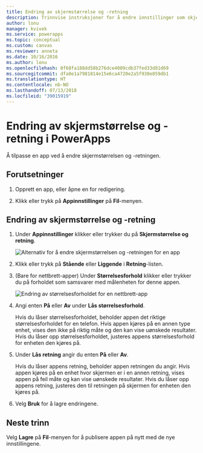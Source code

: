```yaml
---
title: Endring av skjermstørrelse og -retning
description: Trinnvise instruksjoner for å endre innstillinger som skjermstørrelse og -retning
author: lonu
manager: kvivek
ms.service: powerapps
ms.topic: conceptual
ms.custom: canvas
ms.reviewer: anneta
ms.date: 10/16/2016
ms.author: lonu
ms.openlocfilehash: 0f68fa188dd58b276dce4009cdb37fed33d81d69
ms.sourcegitcommit: dfa0e1a7981814e15e6ca4720e2a5f930e859db1
ms.translationtype: HT
ms.contentlocale: nb-NO
ms.lasthandoff: 07/13/2018
ms.locfileid: "39015919"
---
```

# <a name="change-screen-size-and-orientation-in-powerapps"></a>Endring av skjermstørrelse og -retning i PowerApps
Å tilpasse en app ved å endre skjermstørrelsen og -retningen.

## <a name="prerequisites"></a>Forutsetninger
1. Opprett en app, eller åpne en for redigering.

2. Klikk eller trykk på **Appinnstillinger** på **Fil**-menyen.

## <a name="change-screen-size-and-orientation"></a>Endring av skjermstørrelse og -retning
1. Under **Appinnstillinger** klikker eller trykker du på **Skjermstørrelse og retning**.

    ![Alternativ for å endre skjermstørrelsen og -retningen for en app](./media/set-aspect-ratio-portrait-landscape/size-orientation.png)

2. Klikk eller trykk på **Stående** eller **Liggende** i **Retning**-listen.

3. (Bare for nettbrett-apper) Under **Størrelsesforhold** klikker eller trykker du på forholdet som samsvarer med målenheten for denne appen.

    ![Endring av størrelsesforholdet for en nettbrett-app](./media/set-aspect-ratio-portrait-landscape/aspect-tablet.png)

4. Angi enten **På** eller **Av** under **Lås størrelsesforhold**.

    Hvis du låser størrelsesforholdet, beholder appen det riktige størrelsesforholdet for en telefon. Hvis appen kjøres på en annen type enhet, vises den ikke på riktig måte og den kan vise uønskede resultater. Hvis du låser opp størrelsesforholdet, justeres appens størrelsesforhold for enheten den kjøres på.

5. Under **Lås retning** angir du enten **På** eller **Av**.

    Hvis du låser appens retning, beholder appen retningen du angir. Hvis appen kjøres på en enhet hvor skjermen er i en annen retning, vises appen på feil måte og kan vise uønskede resultater. Hvis du låser opp appens retning, justeres den til retningen på skjermen for enheten den kjøres på.

6. Velg **Bruk** for å lagre endringene.

## <a name="next-step"></a>Neste trinn
Velg **Lagre** på **Fil**-menyen for å publisere appen på nytt med de nye innstillingene.
